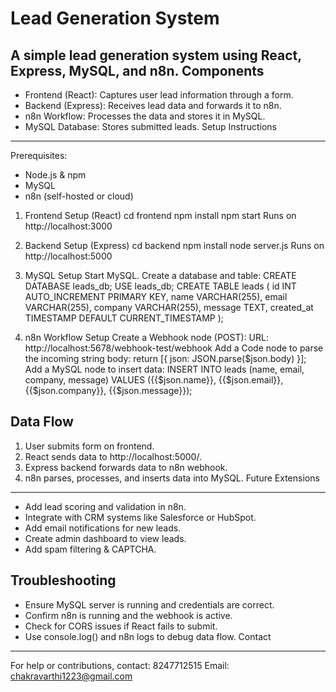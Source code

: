 Lead Generation System
======================
A simple lead generation system using React, Express, MySQL, and n8n.
Components
----------
- Frontend (React): Captures user lead information through a form.
- Backend (Express): Receives lead data and forwards it to n8n.
- n8n Workflow: Processes the data and stores it in MySQL.
- MySQL Database: Stores submitted leads.
Setup Instructions
------------------

Prerequisites:
- Node.js & npm
- MySQL
- n8n (self-hosted or cloud)
1. Frontend Setup (React)
 cd frontend
 npm install
 npm start
 Runs on http://localhost:3000



3. Backend Setup (Express)
 cd backend
 npm install
 node server.js
 Runs on http://localhost:5000


5. MySQL Setup
 Start MySQL.
 Create a database and table:
 CREATE DATABASE leads_db;
 USE leads_db;
 CREATE TABLE leads (
 id INT AUTO_INCREMENT PRIMARY KEY,
 name VARCHAR(255),
 email VARCHAR(255),
 company VARCHAR(255),
 message TEXT,
 created_at TIMESTAMP DEFAULT CURRENT_TIMESTAMP
 );

 
6. n8n Workflow Setup
 Create a Webhook node (POST):
 URL: http://localhost:5678/webhook-test/webhook
 Add a Code node to parse the incoming string body:
 return [{
 json: JSON.parse($json.body)
 }];
 Add a MySQL node to insert data:
 INSERT INTO leads (name, email, company, message)
 VALUES ({{$json.name}}, {{$json.email}}, {{$json.company}}, {{$json.message}});

Data Flow
---------
1. User submits form on frontend.
2. React sends data to http://localhost:5000/.
3. Express backend forwards data to n8n webhook.
4. n8n parses, processes, and inserts data into MySQL.
Future Extensions
-----------------
- Add lead scoring and validation in n8n.
- Integrate with CRM systems like Salesforce or HubSpot.
- Add email notifications for new leads.
- Create admin dashboard to view leads.
- Add spam filtering & CAPTCHA.

Troubleshooting
---------------
- Ensure MySQL server is running and credentials are correct.
- Confirm n8n is running and the webhook is active.
- Check for CORS issues if React fails to submit.
- Use console.log() and n8n logs to debug data flow.
Contact
-------
For help or contributions, contact: 8247712515
Email: chakravarthi1223@gmail.com
